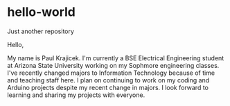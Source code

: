 # hello-world
Just another repository

Hello,

My name is Paul Krajicek. I'm currently a BSE Electrical Engineering student at Arizona State University working on my Sophmore engineering classes. I've recently changed majors to Information Technology because of time and teaching staff here. I plan on continuing to work on my coding and Arduino projects despite my recent change in majors. I look forward to learning and sharing my projects with everyone.
